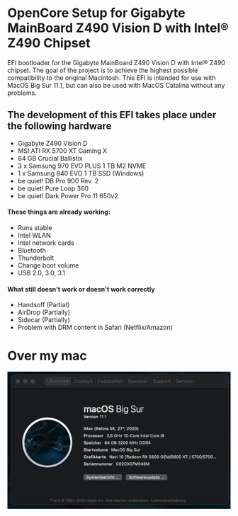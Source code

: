 # OpenCore Setup for Gigabyte MainBoard Z490 Vision D with Intel® Z490 Chipset

EFI bootloader for the Gigabyte MainBoard Z490 Vision D with Intel® Z490 chipset. The goal of the project is to achieve the highest possible compatibility to the original Macintosh. This EFI is intended for use with MacOS Big Sur 11.1, but can also be used with MacOS Catalina without any problems. 

## The development of this EFI takes place under the following hardware

- Gigabyte Z490 Vision D
- MSI ATI RX 5700 XT Gaming X
- 64 GB Crucial Ballistix
- 3 x Samsung 970 EVO PLUS 1 TB M2 NVME
- 1 x Samsung 840 EVO 1 TB SSD (Windows)
- be quiet! DB Pro 900 Rev. 2
- be quiet! Pure Loop 360
- be quiet! Dark Power Pro 11 650v2

#### These things are already working:

- Runs stable
- Intel WLAN
- Intel network cards
- Bluetooth
- Thunderbolt
- Change boot volume
- USB 2.0, 3.0, 3.1

#### What still doesn't work or doesn't work correctly

- Handsoff (Partial)
- AirDrop (Partially)
- Sidecar (Partially)
- Problem with DRM content in Safari (Netflix/Amazon)

# Over my mac
![Over my mac](Images/Screenshot%202020-12-28-1.png)
